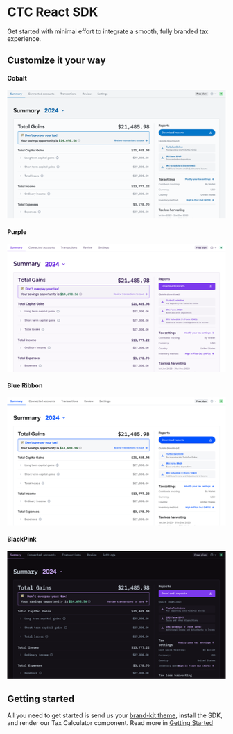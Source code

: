 # CTC React SDK

Get started with minimal effort to integrate a smooth, fully branded tax experience.


## Customize it your way

<!-- tabs:start -->

#### **Cobalt**

![Cobalt](media/cobalt.png)

#### **Purple**

![Purple Theme](media/Purple.png)

#### **Blue Ribbon**

![Blue Ribbon Theme](media/BlueRibbon.png)

#### **BlackPink**

![Black Pink Theme](media/Blackpink.png)

<!-- tabs:end -->

## Getting started

All you need to get started is send us your [brand-kit theme](Customization), install the SDK, and render our Tax Calculator component. Read more in [Getting Started](GettingStarted)
